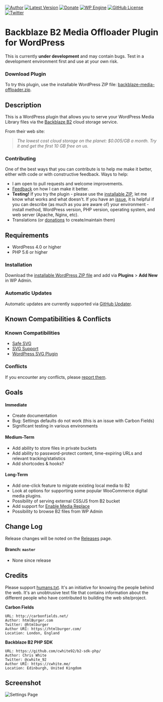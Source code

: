 [![Author](https://img.shields.io/badge/author-Daniel%20M.%20Hendricks-blue.svg?colorB=9900cc )](https://www.danhendricks.com)
[![Latest Version](https://img.shields.io/github/release/dmhendricks/backblaze-media-offloader.svg)](https://github.com/dmhendricks/backblaze-media-offloader/releases)
[![Donate](https://img.shields.io/badge/Donate-PayPal-green.svg)](https://paypal.me/danielhendricks)
[![WP Engine](https://img.shields.io/badge/WP%20Engine-Compatible-orange.svg)](http://bit.ly/WPEnginePlans)
[![GitHub License](https://img.shields.io/badge/license-GPLv2-yellow.svg)](https://raw.githubusercontent.com/dmhendricks/backblaze-media-offloader/master/LICENSE)
[![Twitter](https://img.shields.io/twitter/url/https/github.com/dmhendricks/backblaze-media-offloader.svg?style=social)](https://twitter.com/danielhendricks)

# Backblaze B2 Media Offloader Plugin for WordPress

This is currently **under development** and may contain bugs. Test in a development environment first and use at your own risk.

### Download Plugin

To try this plugin, use the installable WordPress ZIP file: [backblaze-media-offloader.zip](https://github.com/dmhendricks/backblaze-media-offloader/releases/download/0.7.1/backblaze-media-offloader.zip).

## Description

This is a WordPress plugin that allows you to serve your WordPress Media Library files via the [Backblaze B2](https://www.backblaze.com/b2/cloud-storage.html#af9kre) cloud storage service.

From their web site:

> *The lowest cost cloud storage on the planet: $0.005/GB a month. Try it and get the first 10 GB free on us.*

### Contributing

One of the best ways that you can contribute is to help me make it better, either with code or with constructive feedback. Ways to help:

* I am open to pull requests and welcome improvements.
* [Feedback](https://github.com/dmhendricks/backblaze-media-offloader/issues) on how I can make it better.
* **Testing!** If you try the plugin - please use the [installable ZIP](#installation), let me know what works and what doesn't. If you have an [issue](https://github.com/dmhendricks/backblaze-media-offloader/issues), it is helpful if you can describe (as much as you are aware of) your environment - install method, WordPress version, PHP version, operating system, and web server (Apache, Nginx, etc).
* Translations (or [donations](https://paypal.me/danielhendricks) to create/maintain them)

## Requirements

* WordPress 4.0 or higher
* PHP 5.6 or higher

### Installation

Download the [installable WordPress ZIP file](https://github.com/dmhendricks/backblaze-media-offloader/releases/download/0.7.1/backblaze-media-offloader.zip) and add via **Plugins** > **Add New** in WP Admin.

### Automatic Updates

Automatic updates are currently supported via [GitHub Updater](https://github.com/afragen/github-updater).

## Known Compatibilities & Conflicts

### Known Compatibilities

* [Safe SVG](https://wordpress.org/plugins/safe-svg/)
* [SVG Support](https://wordpress.org/plugins/svg-support/)
* [WordPress SVG Plugin](https://github.com/Lewiscowles1986/WordPressSVGPlugin)

### Conflicts

If you encounter any conflicts, please [report them](https://github.com/dmhendricks/backblaze-media-offloader/issues).

## Goals

#### Immediate

* Create documentation
* Bug: Settings defaults do not work (this is an issue with Carbon Fields)
* Significant testing in various environments

#### Medium-Term

* Add ability to store files in private buckets
* Add ability to password-protect content, time-expiring URLs and relevant tracking/statistics
* Add shortcodes & hooks?

#### Long-Term

* Add one-click feature to migrate existing local media to B2
* Look at options for supporting some popular WooCommerce digital media plugins.
* Possibility of serving external CSS/JS from B2 bucket
* Add support for [Enable Media Replace](https://wordpress.org/plugins/enable-media-replace/)
* Possibility to browse B2 files from WP Admin

## Change Log

Release changes will be noted on the [Releases](https://github.com/dmhendricks/backblaze-media-offloader/releases) page.

#### Branch: `master`

* None since release

## Credits

Please support [humans.txt](http://humanstxt.org/). It's an initiative for knowing the people behind the web. It's an unobtrusive text file that contains information about the different people who have contributed to building the web site/project.

**Carbon Fields**

	URL: http://carbonfields.net/
	Author: htmlBurger.com
	Twitter: @htmlburger
	Author URI: https://htmlburger.com/
	Location: London, England

**Backblaze B2 PHP SDK**

	URL: https://github.com/cwhite92/b2-sdk-php/
	Author: Chris White
	Twitter: @cwhite_92
	Author URI: https://cwhite.me/
	Location: Edinburgh, United Kingdom

## Screenshot

![Settings Page](https://raw.githubusercontent.com/dmhendricks/backblaze-media-offloader/master/assets/screenshot-1.png "Settings Page")
